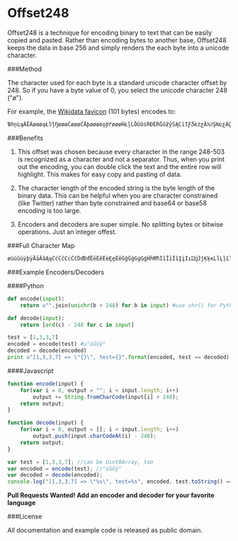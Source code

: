 Offset248
=========

Offset248 is a technique for encoding binary to text that can be easily copied
and pasted. Rather than encoding bytes to another base, Offset248 keeps the data
in base 256 and simply renders the each byte into a unicode character.

###Method

The character used for each byte is a standard unicode character offset by 248.
So if you have a byte value of 0, you select the unicode character 248 ("ø").

For example, the [Wikidata favicon](https://upload.wikimedia.org/wikipedia/commons/e/e8/Wikidata-favicon.png)
 (101 bytes) encodes to:

```
ƁňņĿąĂĒĂøøøąŁŀļŊøøøĈøøøĈĀþøøøėǫǷřøøøĤŁļĹŌŰǒśŘĐĖŘĞûƻŷŜĄĊīƖƑǮėżƹĂǊŞǶĿƹǠǪƛþƄĒĸčûžĮøøğźǟđǩĒąĤøøøøŁĽņļƦĺŘź
```

###Benefits

1. This offset was chosen because every character in the range 248-503 is
recognized as a character and not a separator. Thus, when you print out the
encoding, you can double click the text and the entire row will highlight. This
makes for easy copy and pasting of data.

2. The character length of the encoded string is the byte length of the binary
data. This can be helpful when you are character constrained (like Twitter)
rather than byte constrained and base64 or base58 encoding is too large.

3. Encoders and decoders are super simple. No splitting bytes or bitwise
operations. Just an integer offest.

###Full Character Map

```
øùúûüýþÿĀāĂăĄąĆćĈĉĊċČčĎďĐđĒēĔĕĖėĘęĚěĜĝĞğĠġĢģĤĥĦħĨĩĪīĬĭĮįİıĲĳĴĵĶķĸĹĺĻļĽľĿŀŁłŃńŅņŇňŉŊŋŌōŎŏŐőŒœŔŕŖŗŘřŚśŜŝŞşŠšŢţŤťŦŧŨũŪūŬŭŮůŰűŲųŴŵŶŷŸŹźŻżŽžſƀƁƂƃƄƅƆƇƈƉƊƋƌƍƎƏƐƑƒƓƔƕƖƗƘƙƚƛƜƝƞƟƠơƢƣƤƥƦƧƨƩƪƫƬƭƮƯưƱƲƳƴƵƶƷƸƹƺƻƼƽƾƿǀǁǂǃǄǅǆǇǈǉǊǋǌǍǎǏǐǑǒǓǔǕǖǗǘǙǚǛǜǝǞǟǠǡǢǣǤǥǦǧǨǩǪǫǬǭǮǯǰǱǲǳǴǵǶǷ
```

###Example Encoders/Decoders

####Python

```python
def encode(input):
    return u"".join(unichr(b + 248) for b in input) #use chr() for Python 3

def decode(input):
    return [ord(c) - 248 for c in input]

test = [1,3,3,7]
encoded = encode(test) #u"ùûûÿ"
decoded = decode(encoded)
print u"[1,3,3,7] => \"{}\", test={}".format(encoded, test == decoded)
```

####Javascript

```javascript
function encode(input) {
    for(var i = 0, output = ""; i < input.length; i++)
        output += String.fromCharCode(input[i] + 248);
    return output;
}

function decode(input) {
    for(var i = 0, output = []; i < input.length; i++)
        output.push(input.charCodeAt(i) - 248);
    return output;
}

var test = [1,3,3,7]; //can be Uint8Array, too
var encoded = encode(test); //"ùûûÿ"
var decoded = decode(encoded);
console.log("[1,3,3,7] => \"%s\", test=%s", encoded, test.toString() === decoded.toString());
```

**Pull Requests Wanted! Add an encoder and decoder for your favorite language**

###License

All documentation and example code is released as public domain.

